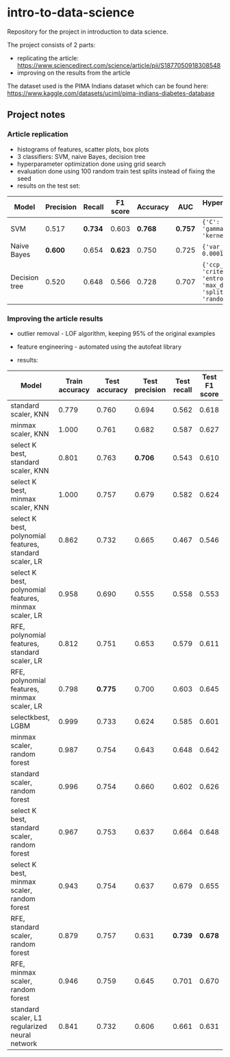 # intro-to-data-science

Repository for the project in introduction to data science.

The project consists of 2 parts:
  - replicating the article: https://www.sciencedirect.com/science/article/pii/S1877050918308548
  - improving on the results from the article

The dataset used is the PIMA Indians dataset which can be found here: https://www.kaggle.com/datasets/uciml/pima-indians-diabetes-database

## Project notes

### Article replication
- histograms of features, scatter plots, box plots
- 3 classifiers: SVM, naive Bayes, decision tree
- hyperparameter optimization done using grid search
- evaluation done using 100 random train test splits instead of fixing the seed
- results on the test set:
 
| Model                |  Precision | Recall    | F1 score | Accuracy   | AUC      | Hyperparameters used                                 |
| -------------------- | ---------- | --------- | -------- | ---------- | -------- | ---------------------------------------------------- |
| SVM                  | 0.517      | **0.734** | 0.603    | **0.768**  | **0.757**| ```{'C': 0.71, 'gamma': 'scale', 'kernel': 'poly'}```|
| Naive Bayes          | **0.600**  | 0.654     | **0.623**| 0.750      | 0.725    | ```{'var_smoothing': 0.0001}```|
| Decision tree        | 0.520      |0.648      |0.566     | 0.728      | 0.707    | ```{'ccp_alpha': 0, 'criterion': 'entropy', 'max_depth': 6, 'splitter': 'random'}```|

                 
### Improving the article results
- outlier removal - LOF algorithm, keeping 95% of the original examples
- feature engineering - automated using the autofeat library

- results:

| Model                                                  | Train accuracy |Test accuracy |	Test precision | Test recall |	Test F1 score | 
| ------------------------------------------------------ | -------------- |------------- |	-------------- | ----------- |	------------- | 
| standard scaler, KNN                                   | 0.779    	    |0.760      | 0.694 	     |0.562	     | 0.618	    |
| minmax scaler, KNN                                     | 1.000 	        |0.761      | 0.682 	     |0.587 	   | 0.627 	    |
| select K best, standard scaler, KNN                    | 0.801 	        |0.763      | **0.706** 	 |0.543 	   | 0.610 	    |
| select K best, minmax scaler, KNN                      | 1.000 	        |0.757      | 0.679 	     |0.582 	   | 0.624 	    |
| select K best, polynomial features, standard scaler, LR| 0.862 	        |0.732      |	0.665 	     |0.467 	   | 0.546       |
| select K best, polynomial features, minmax scaler, LR  | 0.958 	        |0.690      | 0.555 		   |0.558 	   | 0.553       | 	
| RFE, polynomial features, standard scaler, LR          | 0.812 	        |0.751      | 0.653 		   |0.579 	   | 0.611       |
| RFE, polynomial features, minmax scaler, LR            | 0.798          |**0.775**  |	0.700		     |0.603 	   | 0.645	    |
| selectkbest, LGBM                                      | 0.999 	        |0.733      |	0.624 		   |0.585 	   | 0.601 	    |
| minmax scaler, random forest                           | 0.987 	        |0.754      | 0.643 		   |0.648 	   | 0.642 	    |
| standard scaler, random forest                         | 0.996          |0.754      |	0.660 		   |0.602 	   | 0.626 	    |
| select K best, standard scaler, random forest          | 0.967 	        |0.753      | 0.637 		   |0.664 	   | 0.648 	    |
| select K best, minmax scaler, random forest            | 0.943 	        |0.754      | 0.637 		   |0.679 	   | 0.655       | 	
| RFE, standard scaler, random forest                    | 0.879          |0.757      |	0.631 		   |**0.739**  | **0.678**   | 	
| RFE, minmax scaler, random forest                      | 0.946          |0.759      | 0.645 		   |0.701 	   | 0.670       | 	
| standard scaler, L1 regularized neural network         | 0.841 	        |0.732      |	0.606 	     |0.661 	   | 0.631 	    |


